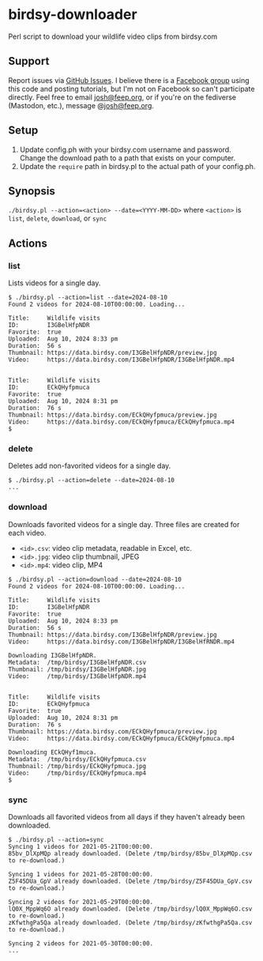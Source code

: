 # birdsy-downloader
Perl script to download your wildlife video clips from birdsy.com

## Support
Report issues via [GitHub Issues](https://github.com/onedayfishsale/birdsy-downloader/issues). I believe there is a [Facebook group](https://www.facebook.com/groups/1705527023541736/) using this code and posting tutorials, but I'm not on Facebook so can't participate directly. Feel free to email josh@feep.org, or if you're on the fediverse (Mastodon, etc.), message @josh@feep.org.

## Setup
1. Update config.ph with your birdsy.com username and password. Change the download path to a path that exists on your computer.
2. Update the `require` path in birdsy.pl to the actual path of your config.ph.

## Synopsis

`./birdsy.pl --action=<action> --date=<YYYY-MM-DD>`
where `<action>` is `list`, `delete`, `download`, or `sync`

## Actions
### list
Lists videos for a single day.
```
$ ./birdsy.pl --action=list --date=2024-08-10
Found 2 videos for 2024-08-10T00:00:00. Loading...

Title:     Wildlife visits
ID:        I3GBelHfpNDR
Favorite:  true
Uploaded:  Aug 10, 2024 8:33 pm
Duration:  56 s
Thumbnail: https://data.birdsy.com/I3GBelHfpNDR/preview.jpg
Video:     https://data.birdsy.com/I3GBelHfpNDR/I3GBelHfpNDR.mp4


Title:     Wildlife visits
ID:        ECkQHyfpmuca
Favorite:  true
Uploaded:  Aug 10, 2024 8:31 pm
Duration:  76 s
Thumbnail: https://data.birdsy.com/ECkQHyfpmuca/preview.jpg
Video:     https://data.birdsy.com/ECkQHyfpmuca/ECkQHyfpmuca.mp4
$
```

### delete
Deletes add non-favorited videos for a single day.

```
$ ./birdsy.pl --action=delete --date=2024-08-10
...
```

### download
Downloads favorited videos for a single day. Three files are created for each video.
 - `<id>.csv`: video clip metadata, readable in Excel, etc.
 - `<id>.jpg`: video clip thumbnail, JPEG
 - `<id>.mp4`: video clip, MP4

```
$ ./birdsy.pl --action=download --date=2024-08-10
Found 2 videos for 2024-08-10T00:00:00. Loading...

Title:     Wildlife visits
ID:        I3GBelHfpNDR
Favorite:  true
Uploaded:  Aug 10, 2024 8:33 pm
Duration:  56 s
Thumbnail: https://data.birdsy.com/I3GBelHfpNDR/preview.jpg
Video:     https://data.birdsy.com/I3GBelHfpNDR/I3GBelHfRNDR.mp4

Downloading I3GBelHfpNDR.
Metadata:  /tmp/birdsy/I3GBelHfpNDR.csv
Thumbnail: /tmp/birdsy/I3GBelHfpNDR.jpg
Video:     /tmp/birdsy/I3GBelHfpNDR.mp4


Title:     Wildlife visits
ID:        ECkQHyfpmuca
Favorite:  true
Uploaded:  Aug 10, 2024 8:31 pm
Duration:  76 s
Thumbnail: https://data.birdsy.com/ECkQHyfpmuca/preview.jpg
Video:     https://data.birdsy.com/ECkQHyfpmuca/ECkQHyfpmuca.mp4

Downloading ECkQHyf1muca.
Metadata:  /tmp/birdsy/ECkQHyfpmuca.csv
Thumbnail: /tmp/birdsy/ECkQHyfpmuca.jpg
Video:     /tmp/birdsy/ECkQHyfpmuca.mp4
$ 
```

### sync
Downloads all favorited videos from all days if they haven't already been downloaded.

```
$ ./birdsy.pl --action=sync
Syncing 1 videos for 2021-05-21T00:00:00.
85bv_DlXpMQp already downloaded. (Delete /tmp/birdsy/85bv_DlXpMQp.csv to re-download.)

Syncing 1 videos for 2021-05-28T00:00:00.
Z5F45DUa_GpV already downloaded. (Delete /tmp/birdsy/Z5F45DUa_GpV.csv to re-download.)

Syncing 2 videos for 2021-05-29T00:00:00.
lQ0X_MppWq6O already downloaded. (Delete /tmp/birdsy/lQ0X_MppWq6O.csv to re-download.)
zKfwthgPa5Qa already downloaded. (Delete /tmp/birdsy/zKfwthgPa5Qa.csv to re-download.)

Syncing 2 videos for 2021-05-30T00:00:00.
...
```
